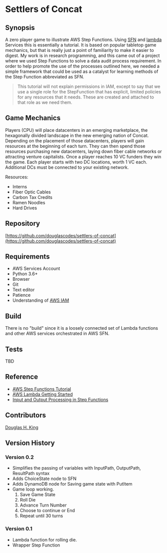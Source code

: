 # Settlers of Concat

## Synopsis
A zero player game to illustrate AWS Step Functions. Using [SFN](https://aws.amazon.com/step-functions/) and [lambda](https://aws.amazon.com/lambda/) Services this is essentially a tutorial. It is based on popular tabletop game mechanics, but that is really just a point of familiarity to make it easier to digest. My work is in research programming, and this came out of a project where we used Step Functions to solve a data audit process requirement. In order to help promote the use of the processes outlined here, we needed a simple framework that could be used as a catalyst for learning methods of the Step Function abbreviated as SFN.
> This tutorial will not explain permissions in IAM, except to say that we use a single role for the StepFunction that has explicit, limited policies for any resources that it needs. These are created and attached to that role as we need them.

## Game Mechanics

Players (CPU) will place datacenters in an emerging marketplace, the hexagonally divided landscape in the new emerging nation of Concat. Depending on the placement of those datacenters, players will gain resources at the beginning of each turn. They can then spend those resources purchasing new datacenters, laying down fiber cable networks or attracting venture capitalists. Once a player reaches 10 VC funders they win the game. Each player starts with two DC locations, worth 1 VC each. Additional DCs must be connected to your existing network.

Resources:
 - Interns
 - Fiber Optic Cables
 - Carbon Tax Credits
 - Ramen Noodles
 - Hard Drives


## Repository 

[https://github.com/douglascodes/settlers-of-concat](https://github.com/douglascodes/settlers-of-concat)


## Requirements 

 - AWS Services Account
 - Python 3.6+
 - Browser
 - Git
 - Text editor
 - Patience
 - Understanding of [AWS IAM](https://aws.amazon.com/iam/)


## Build

There is no "build" since it is a loosely connected set of Lambda functions and other AWS services orchestrated in AWS SFN.


## Tests

TBD


## Reference

 - [AWS Step Functions Tutorial](https://docs.aws.amazon.com/step-functions/latest/dg/welcome.html)
 - [AWS Lambda Getting Started](https://aws.amazon.com/lambda/getting-started/)
 - [Input and Output Processing in Step Functions](https://docs.aws.amazon.com/step-functions/latest/dg/concepts-input-output-filtering.html)


## Contributors

[Douglas H. King](https://github.com/douglascodes)


## Version History

### Version 0.2
 - Simplifies the passing of variables with InputPath, OutputPath, ResultPath syntax
 - Adds ChoiceState node to SFN
 - Adds DynamoDB node for Saving game state with PutItem
 - Game loop working.
    1. Save Game State
    2. Roll Die
    3. Advance Turn Number
    4. Choose to continue or End
    5. Repeat until 30 turns

### Version 0.1
 - Lambda function for rolling die.
 - Wrapper Step Function